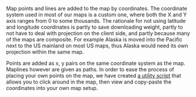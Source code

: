 Map points and lines are added to the map by coordinates. The coordinate system used in most of our maps is a custom one, where both the X and Y axis ranges from 0 to some thousands. The rationale for not using latitude and longitude coordinates is partly to save downloading weight, partly to not have to deal with projection on the client side, and partly because many of the maps are composite. For example Alaska is moved into the Pacific next to the US mainland on most US maps, thus Alaska would need its own projection within the same map. 

Points are added as x, y pairs on the same coordinate system as the map. Maplines however are given as paths. In order to ease the process of placing your own points on the map, we have created [a utility script](http://jsfiddle.net/gh/get/jquery/1.7.2/highslide-software/highcharts.com/tree/master/samples/maps/chart/events-click-getcoordinates/) that allows you to click around in the map, then view and copy-paste the coordinates into your own map setup.